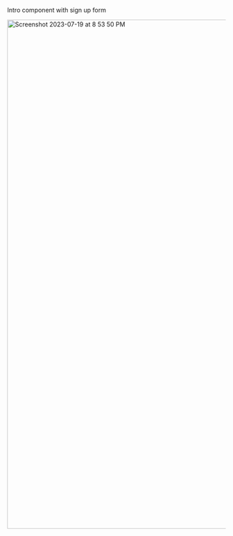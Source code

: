 Intro component with sign up form

<img width="1173" alt="Screenshot 2023-07-19 at 8 53 50 PM" src="https://github.com/ABDULLAHI-J/SignUpForm/assets/92641182/5d4b2cd5-8b18-48e2-bacd-788a007ed52b">




